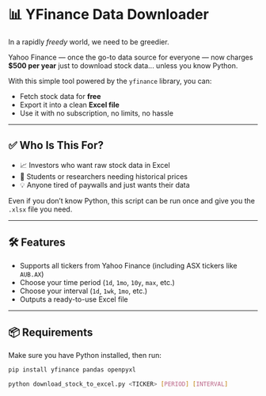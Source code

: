 # 📊 YFinance Data Downloader

In a rapidly *freedy* world, we need to be greedier.

Yahoo Finance — once the go-to data source for everyone — now charges **$500 per year** just to download stock data... unless you know Python.

With this simple tool powered by the `yfinance` library, you can:
- Fetch stock data for **free**
- Export it into a clean **Excel file**
- Use it with no subscription, no limits, no hassle

---

## ✅ Who Is This For?

- 📈 Investors who want raw stock data in Excel
- 🧪 Students or researchers needing historical prices
- 💡 Anyone tired of paywalls and just wants their data

Even if you don’t know Python, this script can be run once and give you the `.xlsx` file you need.

---

## 🛠 Features

- Supports all tickers from Yahoo Finance (including ASX tickers like `AUB.AX`)
- Choose your time period (`1d`, `1mo`, `10y`, `max`, etc.)
- Choose your interval (`1d`, `1wk`, `1mo`, etc.)
- Outputs a ready-to-use Excel file

---

## 📦 Requirements

Make sure you have Python installed, then run:

```bash
pip install yfinance pandas openpyxl

python download_stock_to_excel.py <TICKER> [PERIOD] [INTERVAL]